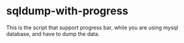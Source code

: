 # sqldump-with-progress
This is the script that support progress bar, while you are using mysql database, and have to dump the data.
